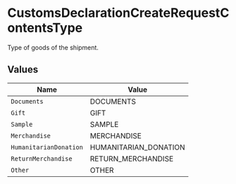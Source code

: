 # CustomsDeclarationCreateRequestContentsType

Type of goods of the shipment.


## Values

| Name                   | Value                  |
| ---------------------- | ---------------------- |
| `Documents`            | DOCUMENTS              |
| `Gift`                 | GIFT                   |
| `Sample`               | SAMPLE                 |
| `Merchandise`          | MERCHANDISE            |
| `HumanitarianDonation` | HUMANITARIAN_DONATION  |
| `ReturnMerchandise`    | RETURN_MERCHANDISE     |
| `Other`                | OTHER                  |